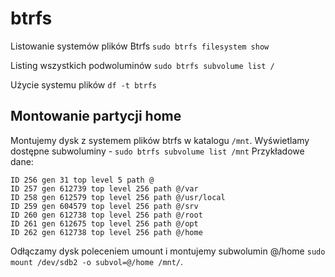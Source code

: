 # btrfs

Listowanie systemów plików Btrfs `sudo btrfs filesystem show`

Listing wszystkich podwoluminów `sudo btrfs subvolume list /`

Użycie systemu plików `df -t btrfs`

## Montowanie partycji home

Montujemy dysk z systemem plików btrfs w katalogu `/mnt`.
Wyświetlamy dostępne subwoluminy - `sudo btrfs subvolume list /mnt`
Przykładowe dane:
```
ID 256 gen 31 top level 5 path @
ID 257 gen 612739 top level 256 path @/var
ID 258 gen 612579 top level 256 path @/usr/local
ID 259 gen 604579 top level 256 path @/srv
ID 260 gen 612738 top level 256 path @/root
ID 261 gen 612675 top level 256 path @/opt
ID 262 gen 612738 top level 256 path @/home
```
Odłączamy dysk poleceniem umount i montujemy subwolumin @/home `sudo mount /dev/sdb2 -o subvol=@/home /mnt/`.
